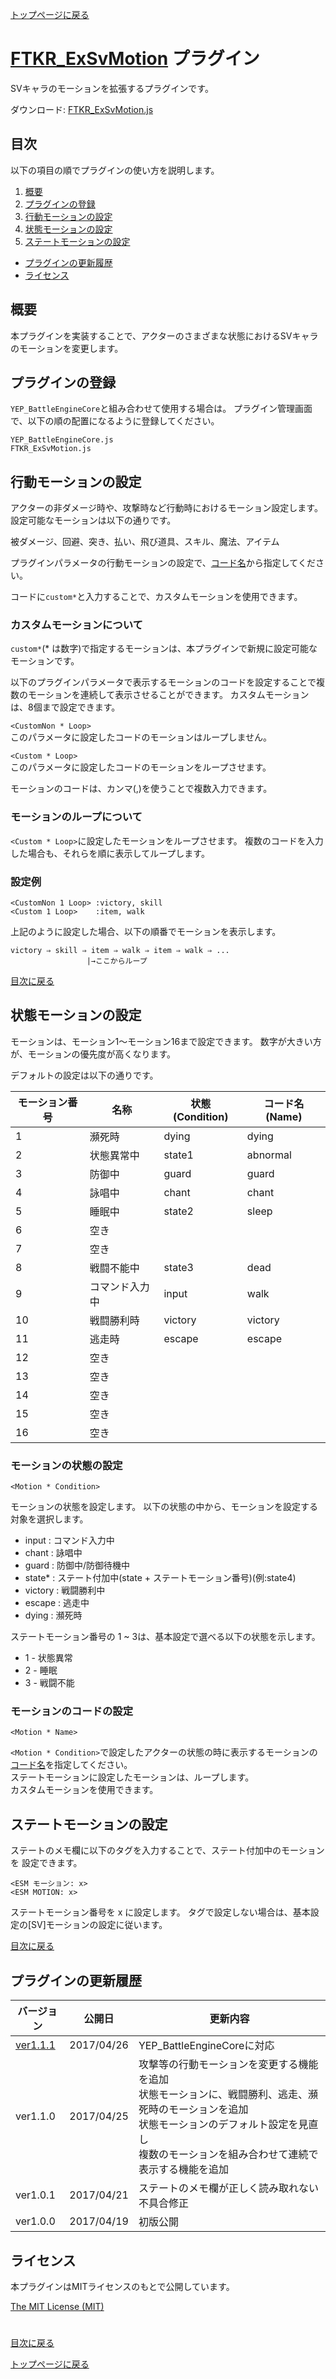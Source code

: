 [トップページに戻る](README.ja.md)

# [FTKR_ExSvMotion](FTKR_ExSvMotion.js) プラグイン

SVキャラのモーションを拡張するプラグインです。

ダウンロード: [FTKR_ExSvMotion.js](https://raw.githubusercontent.com/futokoro/RPGMaker/master/FTKR_ExSvMotion.js)

## 目次

以下の項目の順でプラグインの使い方を説明します。
1. [概要](#概要)
2. [プラグインの登録](#プラグインの登録)
2. [行動モーションの設定](#行動モーションの設定)
2. [状態モーションの設定](#状態モーションの設定)
3. [ステートモーションの設定](#ステートモーションの設定)
* [プラグインの更新履歴](#プラグインの更新履歴)
* [ライセンス](#ライセンス)

## 概要

本プラグインを実装することで、アクターのさまざまな状態におけるSVキャラのモーションを変更します。

## プラグインの登録

`YEP_BattleEngineCore`と組み合わせて使用する場合は。
プラグイン管理画面で、以下の順の配置になるように登録してください。
```
YEP_BattleEngineCore.js
FTKR_ExSvMotion.js
```

## 行動モーションの設定

アクターの非ダメージ時や、攻撃時など行動時におけるモーション設定します。
設定可能なモーションは以下の通りです。

被ダメージ、回避、突き、払い、飛び道具、スキル、魔法、アイテム

プラグインパラメータの行動モーションの設定で、[コード名](Code_List.ja.md#モーション)から指定してください。

コードに`custom*`と入力することで、カスタムモーションを使用できます。

### カスタムモーションについて
`custom*`(* は数字)で指定するモーションは、本プラグインで新規に設定可能な
モーションです。

以下のプラグインパラメータで表示するモーションのコードを設定することで複数のモーションを連続して表示させることができます。
カスタムモーションは、8個まで設定できます。

`<CustomNon * Loop>`<br>
このパラメータに設定したコードのモーションはループしません。

`<Custom * Loop>`<br>
このパラメータに設定したコードのモーションをループさせます。

モーションのコードは、カンマ(,)を使うことで複数入力できます。

### モーションのループについて

`<Custom * Loop>`に設定したモーションをループさせます。
複数のコードを入力した場合も、それらを順に表示してループします。

### 設定例
```
<CustomNon 1 Loop> :victory, skill
<Custom 1 Loop>    :item, walk
```
上記のように設定した場合、以下の順番でモーションを表示します。

```
victory ⇒ skill ⇒ item ⇒ walk ⇒ item ⇒ walk ⇒ ...
                 |→ここからループ
```

[目次に戻る](#目次)

## 状態モーションの設定

モーションは、モーション1～モーション16まで設定できます。
数字が大きい方が、モーションの優先度が高くなります。

デフォルトの設定は以下の通りです。

| モーション番号 | 名称 | 状態(Condition) | コード名(Name) |
| --- | --- | --- | --- |
| 1 | 瀕死時 | dying | dying |
| 2 | 状態異常中 | state1 | abnormal |
| 3 | 防御中 | guard | guard |
| 4 | 詠唱中 | chant | chant |
| 5 | 睡眠中 | state2 | sleep |
| 6 | 空き |  |  |
| 7 | 空き |  |  |
| 8 | 戦闘不能中 | state3 | dead |
| 9 | コマンド入力中 | input | walk |
| 10 | 戦闘勝利時 | victory | victory |
| 11 | 逃走時 | escape | escape |
| 12 | 空き |  |  |
| 13 | 空き |  |  |
| 14 | 空き |  |  |
| 15 | 空き |  |  |
| 16 | 空き |  |  |

### モーションの状態の設定

`<Motion * Condition>`

モーションの状態を設定します。
以下の状態の中から、モーションを設定する対象を選択します。
* input   : コマンド入力中
* chant   : 詠唱中
* guard   : 防御中/防御待機中
* state*  : ステート付加中(state + ステートモーション番号)(例:state4)
* victory : 戦闘勝利中
* escape  : 逃走中
* dying   : 瀕死時

ステートモーション番号の 1 ~ 3は、基本設定で選べる以下の状態を示します。
* 1 - 状態異常
* 2 - 睡眠
* 3 - 戦闘不能

### モーションのコードの設定

`<Motion * Name>`

`<Motion * Condition>`で設定したアクターの状態の時に表示するモーションの[コード名](Code_List.ja.md#モーション)を指定してください。<br>
ステートモーションに設定したモーションは、ループします。<br>
カスタムモーションを使用できます。

## ステートモーションの設定
ステートのメモ欄に以下のタグを入力することで、ステート付加中のモーションを
設定できます。

```
<ESM モーション: x>
<ESM MOTION: x>
```
ステートモーション番号を x に設定します。
タグで設定しない場合は、基本設定の[SV]モーションの設定に従います。

[目次に戻る](#目次)

## プラグインの更新履歴

| バージョン | 公開日 | 更新内容 |
| --- | --- | --- |
| [ver1.1.1](FTKR_ExSvMotion.js) | 2017/04/26 | YEP_BattleEngineCoreに対応 |
| ver1.1.0 | 2017/04/25 | 攻撃等の行動モーションを変更する機能を追加<br>状態モーションに、戦闘勝利、逃走、瀕死時のモーションを追加<br>状態モーションのデフォルト設定を見直し<br>複数のモーションを組み合わせて連続で表示する機能を追加 |
| ver1.0.1 | 2017/04/21 | ステートのメモ欄が正しく読み取れない不具合修正 |
| ver1.0.0 | 2017/04/19 | 初版公開 |

## ライセンス

本プラグインはMITライセンスのもとで公開しています。

[The MIT License (MIT)](https://opensource.org/licenses/mit-license.php)

#
[目次に戻る](#目次)

[トップページに戻る](README.ja.md)